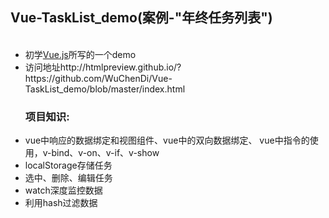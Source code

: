 <h2>Vue-TaskList_demo(案例-"年终任务列表")</h2>

<ul>
  <li>初学<a href="https://vuejs.org/">Vue.js</a>所写的一个demo</li>
  <li>访问地址http://htmlpreview.github.io/?https://github.com/WuChenDi/Vue-TaskList_demo/blob/master/index.html</li>
</ul>

<ul>
  <h3>项目知识:</h3>
  <li>vue中响应的数据绑定和视图组件、vue中的双向数据绑定、 vue中指令的使用，v-bind、v-on、v-if、v-show </li>
  <li>localStorage存储任务</li>
  <li>选中、删除、编辑任务</li>
  <li>watch深度监控数据</li>
  <li>利用hash过滤数据</li>
</ul>
